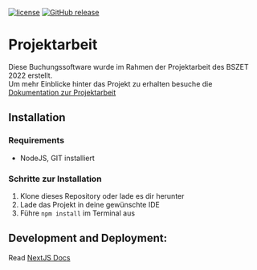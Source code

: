 [![license](https://img.shields.io/badge/License-MIT-purple.svg)](LICENSE)
[![GitHub release](https://img.shields.io/github/v/release/gz-bad-erzland-p3/projektarbeit)](https://GitHub.com/gz-bad-erzland-p3/projektarbeit/releases/)

# Projektarbeit
Diese Buchungssoftware wurde im Rahmen der Projektarbeit des BSZET 2022 erstellt. <br />
Um mehr Einblicke hinter das Projekt zu erhalten besuche die [Dokumentation zur Projektarbeit](https://gz-bad-erzland-p3.github.io/docs/)

## Installation
### Requirements
- NodeJS, GIT installiert

### Schritte zur Installation
1. Klone dieses Repository oder lade es dir herunter
2. Lade das Projekt in deine gewünschte IDE
3. Führe `npm install` im Terminal aus

## Development and Deployment:
Read [NextJS Docs](https://nextjs.org/docs)
